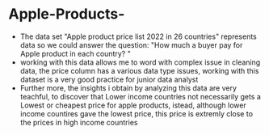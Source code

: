 # Apple-Products-
- The data set "Apple product price list 2022 in 26 countries"  represents data so we could answer the question: "How much a buyer pay for Apple product in each country? "
- working with this data allows me to word with complex issue in cleaning data, the price column has a  various data type issues,  working with this dataset is a very good practice for junior data analyst 
- Further more, the insights i obtain by analyzing this data are very teachful, to discover that Lower income countries not necessarily gets a Lowest or cheapest price for apple products, istead, although lower income countires gave the lowest price, this price is extremly close to the prices in high income countries 
